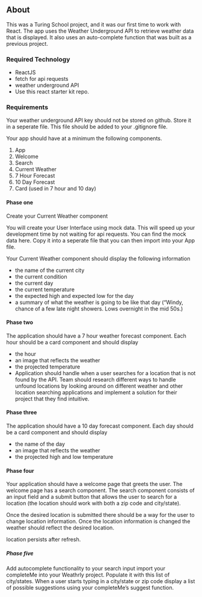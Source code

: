 ## About
This was a Turing School project, and it was our first time to work with React. The app uses the Weather Underground API to retrieve weather data that is displayed. It also uses an auto-complete function that was built as a previous project.

### Required Technology
- ReactJS
- fetch for api requests
- weather underground API
- Use this react starter kit repo.

### Requirements
Your weather underground API key should not be stored on github. Store it in a seperate file. This file should be added to your .gitignore file.

Your app should have at a minimum the following components.

1. App
2. Welcome
3. Search
4. Current Weather
5. 7 Hour Forecast
6. 10 Day Forecast
7. Card (used in 7 hour and 10 day)

#### Phase one
Create your Current Weather component

You will create your User Interface using mock data. This will speed up your development time by not waiting for api requests. You can find the mock data here. Copy it into a seperate file that you can then import into your App file.

Your Current Weather component should display the following information

- the name of the current city
- the current condition
- the current day
- the current temperature
- the expected high and expected low for the day
- a summary of what the weather is going to be like that day (“Windy, chance of a few late night showers. Lows overnight in the mid 50s.)

#### Phase two
The application should have a 7 hour weather forecast component. Each hour should be a card component and should display
- the hour
- an image that reflects the weather
- the projected temperature
- Application should handle when a user searches for a location that is not found by the API. Team should research different ways to handle unfound locations by looking around on different weather and other location searching applications and implement a solution for their project that they find intuitive.

#### Phase three
The application should have a 10 day forecast component. Each day should be a card component and should display
- the name of the day
- an image that reflects the weather
- the projected high and low temperature

#### Phase four
Your application should have a welcome page that greets the user. The welcome page has a search component.
The search component consists of an input field and a submit button that allows the user to search for a location (the location should work with both a zip code and city/state).

Once the desired location is submitted there should be a way for the user to change location information. Once the location information is changed the weather should reflect the desired location.

location persists after refresh.

##### Phase five
Add autocomplete functionality to your search input
import your completeMe into your Weathrly project. Populate it with this list of city/states. When a user starts typing in a city/state or zip code display a list of possible suggestions using your completeMe’s suggest function.
